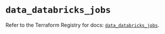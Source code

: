 # `data_databricks_jobs`

Refer to the Terraform Registry for docs: [`data_databricks_jobs`](https://registry.terraform.io/providers/databricks/databricks/1.60.0/docs/data-sources/jobs).
